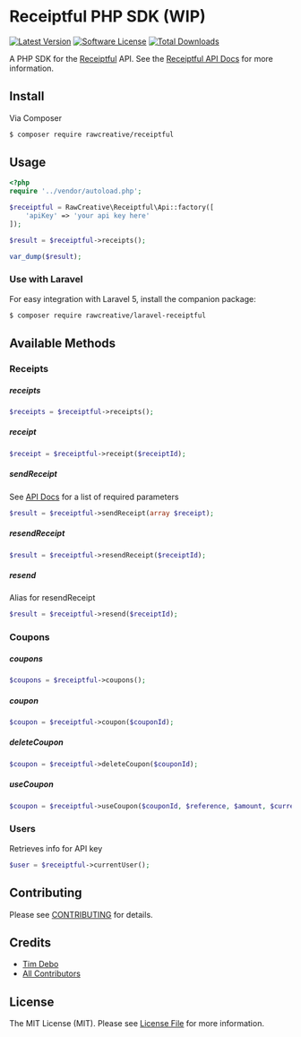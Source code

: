 # Receiptful PHP SDK (WIP)

[![Latest Version](https://img.shields.io/github/release/rawcreative/receiptful.svg?style=flat-square)](https://github.com/rawcreative/receiptful/releases)
[![Software License](https://img.shields.io/badge/license-MIT-brightgreen.svg?style=flat-square)](LICENSE.md)
[![Total Downloads](https://img.shields.io/packagist/dt/rawcreative/receiptful.svg?style=flat-square)](https://packagist.org/packages/rawcreative/receiptful)

A PHP SDK for the [Receiptful](http://receiptful.com) API. See the [Receiptful API Docs](http://api-docs.receiptful.com) for more information.

## Install

Via Composer

``` bash
$ composer require rawcreative/receiptful
```

## Usage

```php
<?php 
require '../vendor/autoload.php';

$receiptful = RawCreative\Receiptful\Api::factory([
    'apiKey' => 'your api key here'
]);

$result = $receiptful->receipts();

var_dump($result);

```
### Use with Laravel
For easy integration with Laravel 5, install the companion package: 

```bash 
$ composer require rawcreative/laravel-receiptful
```

## Available Methods

### Receipts

##### receipts
```php 
$receipts = $receiptful->receipts();
```

##### receipt
```php 
$receipt = $receiptful->receipt($receiptId);
```

##### sendReceipt
See [API Docs](http://api-docs.receiptful.com/#send) for a list of required parameters
```php 
$result = $receiptful->sendReceipt(array $receipt); 
```

##### resendReceipt
```php 
$result = $receiptful->resendReceipt($receiptId);
```

##### resend
Alias for resendReceipt
```php 
$result = $receiptful->resend($receiptId);
```

### Coupons

##### coupons
```php 
$coupons = $receiptful->coupons();
```

##### coupon
```php 
$coupon = $receiptful->coupon($couponId);
```

##### deleteCoupon
```php 
$coupon = $receiptful->deleteCoupon($couponId);
```

##### useCoupon
```php 
$coupon = $receiptful->useCoupon($couponId, $reference, $amount, $currency);
```

### Users
Retrieves info for API key
```php 
$user = $receiptful->currentUser();
```

## Contributing

Please see [CONTRIBUTING](CONTRIBUTING.md) for details.

## Credits

- [Tim Debo](https://github.com/rawcreative)
- [All Contributors](../../contributors)

## License

The MIT License (MIT). Please see [License File](LICENSE.md) for more information.
